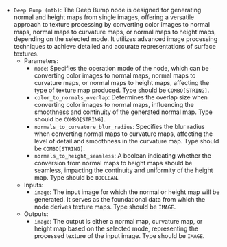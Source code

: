 - `Deep Bump (mtb)`: The Deep Bump node is designed for generating normal and height maps from single images, offering a versatile approach to texture processing by converting color images to normal maps, normal maps to curvature maps, or normal maps to height maps, depending on the selected mode. It utilizes advanced image processing techniques to achieve detailed and accurate representations of surface textures.
    - Parameters:
        - `mode`: Specifies the operation mode of the node, which can be converting color images to normal maps, normal maps to curvature maps, or normal maps to height maps, affecting the type of texture map produced. Type should be `COMBO[STRING]`.
        - `color_to_normals_overlap`: Determines the overlap size when converting color images to normal maps, influencing the smoothness and continuity of the generated normal map. Type should be `COMBO[STRING]`.
        - `normals_to_curvature_blur_radius`: Specifies the blur radius when converting normal maps to curvature maps, affecting the level of detail and smoothness in the curvature map. Type should be `COMBO[STRING]`.
        - `normals_to_height_seamless`: A boolean indicating whether the conversion from normal maps to height maps should be seamless, impacting the continuity and uniformity of the height map. Type should be `BOOLEAN`.
    - Inputs:
        - `image`: The input image for which the normal or height map will be generated. It serves as the foundational data from which the node derives texture maps. Type should be `IMAGE`.
    - Outputs:
        - `image`: The output is either a normal map, curvature map, or height map based on the selected mode, representing the processed texture of the input image. Type should be `IMAGE`.
